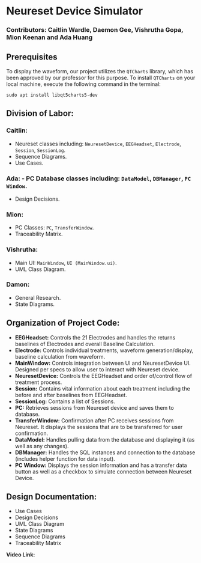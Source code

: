 # Neureset Device Simulator

### Contributors: Caitlin Wardle, Daemon Gee, Vishrutha Gopa, Mion Keenan and Ada Huang

## Prerequisites
To display the waveform, our project utilizes the `QTCharts` library, which has been approved by our professor for this purpose. To install `QTCharts` on your local machine, execute the following command in the terminal:
```
sudo apt install libqt5charts5-dev
```

## Division of Labor:

### Caitlin:
  - Neureset classes including: `NeuresetDevice`, `EEGHeadset`, `Electrode`, `Session`, `SessionLog`.
  - Sequence Diagrams.
  - Use Cases.

### Ada:  - PC Database classes including: `DataModel`, `DBManager`, `PC Window`.
  - Design Decisions.

### Mion:
  - PC Classes: `PC`, `TransferWindow`.
  - Traceability Matrix.

### Vishrutha:
  - Main UI: `MainWindow`, `UI (MainWindow.ui)`.
  - UML Class Diagram.

### Damon:
  - General Research.
  - State Diagrams.

## Organization of Project Code:
- **EEGHeadset:** Controls the 21 Electrodes and handles the returns baselines of Electrodes and overall Baseline Calculation.
- **Electrode:** Controls individual treatments, waveform generation/display, baseline calculation from waveform.
- **MainWindow:** Controls integration between UI and NeuresetDevice UI. Designed per specs to allow user to interact with Neureset device.
- **NeuresetDevice:** Controls the EEGHeadset and order of/control flow of treatment process.
- **Session:** Contains vital information about each treatment including the before and after baselines from EEGHeadset.
- **SessionLog:** Contains a list of Sessions.
- **PC:** Retrieves sessions from Neureset device and saves them to database.
- **TransferWindow:** Confirmation after PC receives sessions from Neureset. It displays the sessions that are to be transferred for user confirmation.
- **DataModel:** Handles pulling data from the database and displaying it (as well as any changes).
- **DBManager:** Handles the SQL instances and connection to the database (includes helper function for data input).
- **PC Window:** Displays the session information and has a transfer data button as well as a checkbox to simulate connection between Neureset Device.

## Design Documentation:
- Use Cases
- Design Decisions
- UML Class Diagram
- State Diagrams
- Sequence Diagrams
- Traceability Matrix

**Video Link:**
